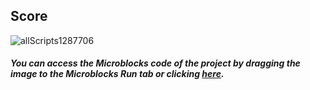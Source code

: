 ## Score
![allScripts1287706](https://user-images.githubusercontent.com/112697142/211499305-4609f38c-7e8c-4eaf-a2ab-3301b1b18768.png)


##### You can access the Microblocks code of the project by dragging the image to the Microblocks Run tab or clicking [here](https://microblocks.fun/run/microblocks.html#scripts=GP%20Scripts%0Adepends%20%27OLED%20Graphics%27%20%27PicoBricks%27%0A%0Ascript%20468%2092%20%7B%0AwhenStarted%0Ascore%20%3D%200%0AOLEDInit_I2C%20%27OLED_0.96in%27%20%273C%27%200%20false%0Aforever%20%7B%0A%20%20if%20%28%28pb_button%29%20%3D%3D%20%28booleanConstant%20true%29%29%20%7B%0A%20%20%20%20score%20%2B%3D%201%0A%20%20%20%20OLEDwrite%20%27Score%3A%27%200%200%20false%0A%20%20%20%20OLEDwrite%20score%2055%200%20false%0A%20%20%20%20waitMillis%20100%0A%20%20%7D%20else%20%7B%0A%20%20%20%20OLEDwrite%20%27Score%3A%27%200%200%20false%0A%20%20%20%20OLEDwrite%20score%2055%200%20false%0A%20%20%7D%0A%7D%0A%7D%0A%0A "here").
